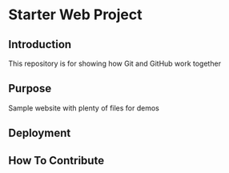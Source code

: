 # Starter Web Project

## Introduction

This repository is for showing how Git and GitHub work together

## Purpose

Sample website with plenty of files for demos

## Deployment

## How To Contribute